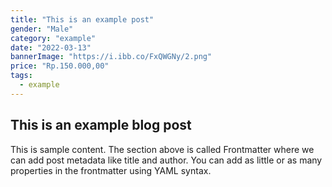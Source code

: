 ```yaml
---
title: "This is an example post"
gender: "Male"
category: "example"
date: "2022-03-13"
bannerImage: "https://i.ibb.co/FxQWGNy/2.png"
price: "Rp.150.000,00"
tags:
  - example
---
```


## This is an example blog post

This is sample content. The section above is called Frontmatter where we can add post metadata like title and author. You can add as little or as many properties in the frontmatter using YAML syntax.
